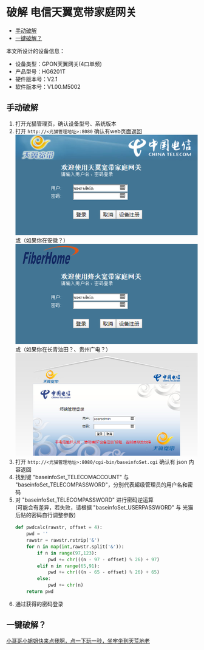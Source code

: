 # 破解 电信天翼宽带家庭网关 <!-- omit in toc -->

- [手动破解](#手动破解)
- [一键破解？](#一键破解)

本文所设计的设备信息：

* 设备类型：GPON天翼网关(4口单频)
* 产品型号：HG6201T
* 硬件版本号：V2.1
* 软件版本号：V1.00.M5002

## 手动破解
1. 打开光猫管理页，确认设备型号、系统版本
2. 打开 `http://<光猫管理地址>:8080` 确认有web页面返回  
   ![光猫管理页](../../assets/HomeNetwork/Telecom/telecom-8080page.png)  
   或（如果你在安徽？）  
   ![光猫管理页-Anhui](../../assets/HomeNetwork/Telecom/telecom-8080page-AnHui.png)  
   或（如果你在长青油田？、贵州广电？）  
   ![光猫管理页-什么鬼](../../assets/HomeNetwork/Telecom/telecom-8080page-what.png)  
3. 打开 `http://<光猫管理地址>:8080/cgi-bin/baseinfoSet.cgi` 确认有 json 内容返回
4. 找到键 "baseinfoSet_TELECOMACCOUNT" 与 "baseinfoSet_TELECOMPASSWORD"，分别代表超级管理员的用户名和密码
5. 对 "baseinfoSet_TELECOMPASSWORD" 进行密码逆运算  
   (可能会有差异，若失败，请根据 "baseinfoSet_USERPASSWORD" 与 光猫后贴的密码自行调整参数)
   ```py
   def pwdcalc(rawstr, offset = 4):
       pwd = ''
       rawstr = rawstr.rstrip('&')
       for n in map(int,rawstr.split('&')):
           if n in range(97,123):
               pwd += chr(((n - 97 - offset) % 26) + 97)
           elif n in range(65,91):
               pwd += chr(((n - 65 - offset) % 26) + 65)
           else:
               pwd += chr(n)
       return pwd
   ```
6. 通过获得的密码登录

## 一键破解？
<a href="hack_telecom.py" download target="_blank">小哥哥小姐姐快来点我啊，点一下玩一秒，坐牢坐到天荒地老</a>